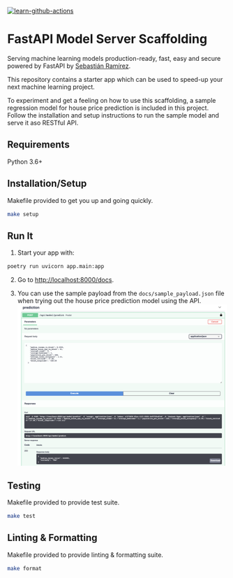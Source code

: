 [![learn-github-actions](https://github.com/jmeisele/fastapi-ml-scaffolding/actions/workflows/learn-github-actions.yml/badge.svg)](https://github.com/jmeisele/fastapi-ml-scaffolding/actions/workflows/learn-github-actions.yml)


# FastAPI Model Server Scaffolding

Serving machine learning models production-ready, fast, easy and secure powered by FastAPI by [Sebastián Ramírez](https://github.com/tiangolo).

This repository contains a starter app which can be used to speed-up your next machine learning project. 

To experiment and get a feeling on how to use this scaffolding, a sample regression model for house price prediction is included in this project. Follow the installation and setup instructions to run the sample model and serve it aso RESTful API.

## Requirements

Python 3.6+

## Installation/Setup
Makefile provided to get you up and going quickly.
```bash
make setup
```

## Run It
1. Start your  app with: 
```bash
poetry run uvicorn app.main:app
```

2. Go to [http://localhost:8000/docs](http://localhost:8000/docs).
   
3. You can use the sample payload from the `docs/sample_payload.json` file when trying out the house price prediction model using the API.
   ![Prediction with example payload](./docs/sample_payload.png)


## Testing
Makefile provided to provide test suite.
```bash
make test
```

## Linting & Formatting
Makefile provided to provide linting & formatting suite.
```bash
make format
```